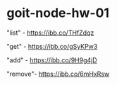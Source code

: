 # goit-node-hw-01

"list" -   https://ibb.co/THfZdqz

"get"  -   https://ibb.co/gSyKPw3

"add"  -   https://ibb.co/9H9g4jD

"remove"-  https://ibb.co/6mHxRsw

